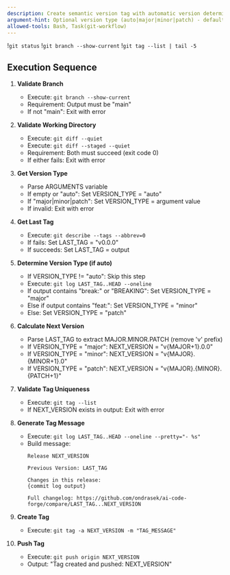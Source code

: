 ```yaml
---
description: Create semantic version tag with automatic version determination and tag creation (main branch only)
argument-hint: Optional version type (auto|major|minor|patch) - defaults to auto
allowed-tools: Bash, Task(git-workflow)
---
```


!`git status`
!`git branch --show-current`
!`git tag --list | tail -5`

## Execution Sequence

1. **Validate Branch**
   - Execute: `git branch --show-current`
   - Requirement: Output must be "main"
   - If not "main": Exit with error

2. **Validate Working Directory**
   - Execute: `git diff --quiet`
   - Execute: `git diff --staged --quiet`
   - Requirement: Both must succeed (exit code 0)
   - If either fails: Exit with error

3. **Get Version Type**
   - Parse ARGUMENTS variable
   - If empty or "auto": Set VERSION_TYPE = "auto"
   - If "major|minor|patch": Set VERSION_TYPE = argument value
   - If invalid: Exit with error

4. **Get Last Tag**
   - Execute: `git describe --tags --abbrev=0`
   - If fails: Set LAST_TAG = "v0.0.0"
   - If succeeds: Set LAST_TAG = output

5. **Determine Version Type (if auto)**
   - If VERSION_TYPE != "auto": Skip this step
   - Execute: `git log LAST_TAG..HEAD --oneline`
   - If output contains "break:" or "BREAKING": Set VERSION_TYPE = "major"
   - Else if output contains "feat:": Set VERSION_TYPE = "minor"  
   - Else: Set VERSION_TYPE = "patch"

6. **Calculate Next Version**
   - Parse LAST_TAG to extract MAJOR.MINOR.PATCH (remove 'v' prefix)
   - If VERSION_TYPE = "major": NEXT_VERSION = "v{MAJOR+1}.0.0"
   - If VERSION_TYPE = "minor": NEXT_VERSION = "v{MAJOR}.{MINOR+1}.0"
   - If VERSION_TYPE = "patch": NEXT_VERSION = "v{MAJOR}.{MINOR}.{PATCH+1}"

7. **Validate Tag Uniqueness**
   - Execute: `git tag --list`
   - If NEXT_VERSION exists in output: Exit with error

8. **Generate Tag Message**
   - Execute: `git log LAST_TAG..HEAD --oneline --pretty="- %s"`
   - Build message:
     ```
     Release NEXT_VERSION
     
     Previous Version: LAST_TAG
     
     Changes in this release:
     {commit log output}
     
     Full changelog: https://github.com/ondrasek/ai-code-forge/compare/LAST_TAG...NEXT_VERSION
     ```

9. **Create Tag**
   - Execute: `git tag -a NEXT_VERSION -m "TAG_MESSAGE"`

10. **Push Tag**
    - Execute: `git push origin NEXT_VERSION`
    - Output: "Tag created and pushed: NEXT_VERSION"